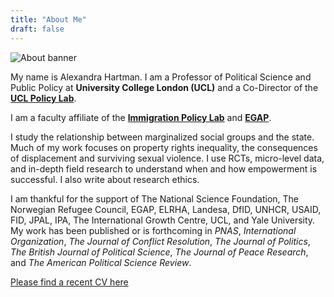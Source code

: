 ```yaml
---
title: "About Me"
draft: false
---
```

![About banner](/img/about/cornerstone_banner.jpg)


My name is Alexandra Hartman. I am a Professor of Political Science and 
Public Policy at **University College London (UCL)** and a Co-Director of the **[UCL Policy Lab](https://www.ucl.ac.uk/policy-lab/)**. 

I am a faculty affiliate of the **[Immigration Policy Lab](https://immigrationlab.org)** and **[EGAP](https://egap.org)**.

I study the relationship between marginalized social groups and the state. Much of my work
focuses on property rights inequality, the consequences of displacement and surviving sexual violence.  I use RCTs, micro-level data, and in-depth field research to understand when and how empowerment is successful. I also write about research ethics. 

I am thankful for the support of The National Science Foundation, The Norwegian Refugee Council, EGAP, ELRHA, Landesa, DfID, UNHCR, USAID, FID, JPAL, IPA, The International Growth Centre, UCL, and Yale University. My work has been published or is forthcoming in *PNAS*, *International Organization*, *The Journal of Conflict Resolution*, *The Journal of Politics*, *The British 
Journal of Political Science*, *The Journal of Peace Research*, and *The 
American Political Science Review*.


[Please find a recent CV here](/cv/Hartman_CV_2025.pdf)


